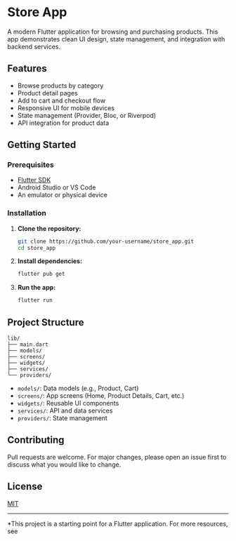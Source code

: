 # Store App

A modern Flutter application for browsing and purchasing products. This app demonstrates clean UI design, state management, and integration with backend services.

## Features

- Browse products by category
- Product detail pages
- Add to cart and checkout flow
- Responsive UI for mobile devices
- State management (Provider, Bloc, or Riverpod)
- API integration for product data

## Getting Started

### Prerequisites

- [Flutter SDK](https://docs.flutter.dev/get-started/install)
- Android Studio or VS Code
- An emulator or physical device

### Installation

1. **Clone the repository:**
   ```sh
   git clone https://github.com/your-username/store_app.git
   cd store_app
   ```

2. **Install dependencies:**
   ```sh
   flutter pub get
   ```

3. **Run the app:**
   ```sh
   flutter run
   ```

## Project Structure

```
lib/
├── main.dart
├── models/
├── screens/
├── widgets/
├── services/
└── providers/
```

- `models/`: Data models (e.g., Product, Cart)
- `screens/`: App screens (Home, Product Details, Cart, etc.)
- `widgets/`: Reusable UI components
- `services/`: API and data services
- `providers/`: State management

## Contributing

Pull requests are welcome. For major changes, please open an issue first to discuss what you would like to change.

## License

[MIT](LICENSE)

---

*This project is a starting point for a Flutter application. For more resources, see